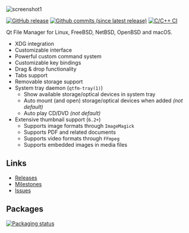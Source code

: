 ![screenshot1](screenshot.png)

[![GitHub release](https://img.shields.io/github/release/rodlie/qtfm.svg)](https://github.com/rodlie/qtfm/releases)
[![Github commits (since latest release)](https://img.shields.io/github/commits-since/rodlie/qtfm/latest.svg)](https://github.com/rodlie/qtfm)
[![C/C++ CI](https://github.com/rodlie/qtfm/actions/workflows/c-cpp.yml/badge.svg)](https://github.com/rodlie/qtfm/actions/workflows/c-cpp.yml)

Qt File Manager for Linux, FreeBSD, NetBSD, OpenBSD and macOS.

  * XDG integration
  * Customizable interface
  * Powerful custom command system
  * Customizable key bindings
  * Drag & drop functionality
  * Tabs support
  * Removable storage support
  * System tray daemon (``qtfm-tray(1)``)
    * Show available storage/optical devices in system tray
    * Auto mount (and open) storage/optical devices when added *(not default)*
    * Auto play CD/DVD *(not default)*
  * Extensive thumbnail support (``6.2+``)
    * Supports image formats through ``ImageMagick``
    * Supports PDF and related documents
    * Supports video formats through ``FFmpeg``
    * Supports embedded images in media files

## Links

 * [Releases](https://github.com/rodlie/qtfm/releases)
 * [Milestones](https://github.com/rodlie/qtfm/milestones)
 * [Issues](https://github.com/rodlie/qtfm/issues)
 
## Packages
[![Packaging status](https://repology.org/badge/vertical-allrepos/qtfm.svg)](https://repology.org/project/qtfm)
